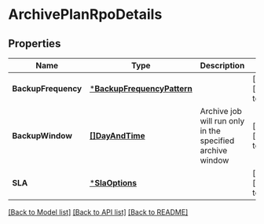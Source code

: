 # ArchivePlanRpoDetails

## Properties
Name | Type | Description | Notes
------------ | ------------- | ------------- | -------------
**BackupFrequency** | [***BackupFrequencyPattern**](BackupFrequencyPattern.md) |  | [optional] [default to null]
**BackupWindow** | [**[]DayAndTime**](DayAndTime.md) | Archive job will run only in the specified archive window | [optional] [default to null]
**SLA** | [***SlaOptions**](SLAOptions.md) |  | [optional] [default to null]

[[Back to Model list]](../README.md#documentation-for-models) [[Back to API list]](../README.md#documentation-for-api-endpoints) [[Back to README]](../README.md)

